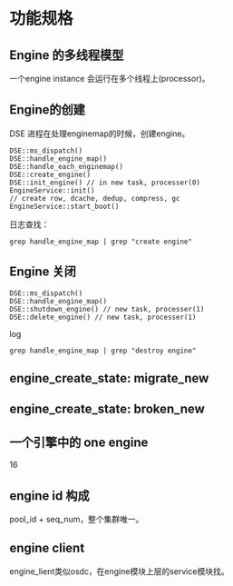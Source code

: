 # 功能规格

## Engine 的多线程模型
一个engine instance 会运行在多个线程上(processor)。

## Engine的创建
DSE 进程在处理enginemap的时候，创建engine。
```
DSE::ms_dispatch()
DSE::handle_engine_map()
DSE::handle_each_enginemap()
DSE::create_engine() 
DSE::init_engine() // in new task, processer(0)
EngineService::init()
// create row, dcache, dedup, compress, gc
EngineService::start_boot() 
```
日志查找：
```
grep handle_engine_map | grep "create engine" 
```

## Engine 关闭
```
DSE::ms_dispatch()
DSE::handle_engine_map()
DSE::shutdown_engine() // new task, processer(1)
DSE::delete_engine() // new task, processer(1)
```

log
```
grep handle_engine_map | grep "destroy engine" 
```

## engine_create_state: migrate_new

## engine_create_state: broken_new

## 一个引擎中的 one engine
16

## engine id 构成
pool_id + seq_num，整个集群唯一。

## engine client
engine_lient类似osdc，在engine模块上层的service模块找。
